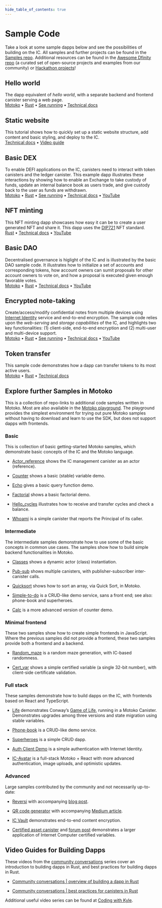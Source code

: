 ```yaml
--- 
hide_table_of_contents: true
---
```


# Sample Code

Take a look at some sample dapps below and see the possibilities of building on the IC. All samples and further projects can be found in the [Samples repo](https://github.com/dfinity/examples). Additional resources can be found in the [Awesome Dfinity repo](https://github.com/dfinity/awesome-dfinity) (a curated set of open-source projects and examples from our community) or [Hackathon projects](./hackathon-projects.md)!

## Hello world

The dapp equivalent of *hello world*, with a separate backend and frontend canister serving a web page.  
[Motoko](https://github.com/dfinity/examples/tree/master/motoko/hello) • [Rust](https://github.com/dfinity/examples/tree/master/rust/hello) • [See running](https://6lqbm-ryaaa-aaaai-qibsa-cai.ic0.app/) • [Technical docs](samples/hello)

## Static website

This tutorial shows how to quickly set up a static website structure, add content and basic styling, and deploy to the IC.  
[Technical docs](samples/host-a-website) • [Video guide](https://www.youtube.com/watch?v=JAQ1dkFvfPI)

## Basic DEX

To enable DEFI applications on the IC, canisters need to interact with token canisters and the ledger canister. This example dapp illustrates these interactions by showing how to enable an Exchange to take custody of funds, update an internal balance book as users trade, and give custody back to the user as funds are withdrawn.  
[Motoko](https://github.com/dfinity/examples/tree/master/motoko/defi) • [Rust](https://github.com/dfinity/examples/tree/master/rust/defi) • [See running](https://gzz56-daaaa-aaaal-qai2a-cai.ic0.app/) • [Technical docs](samples/dex) • [YouTube](https://youtu.be/fLbaOmH24Gs)

## NFT minting

This NFT minting dapp showcases how easy it can be to create a user generated NFT and share it. This dapp uses the [DIP721](https://github.com/Psychedelic/DIP721) NFT standard.  
[Rust](https://github.com/dfinity/examples/tree/master/rust/dip721-nft-container) • [Technical docs](samples/nft) • [YouTube](https://youtu.be/1po3udDADp4)

## Basic DAO

Decentralised governance is higlight of the IC and is illustrated by the basic DAO sample code. It illustrates how to initialize a set of accounts and corresponding tokens, how account owners can sumit proposals for other account owners to vote on, and how a proposal is executed given enough favorable votes.  
[Motoko](https://github.com/dfinity/examples/tree/master/motoko/basic_dao) • [Rust](https://github.com/dfinity/examples/tree/master/rust/basic_dao) • [Technical docs](samples/dao) • [YouTube](https://youtu.be/3IcYlieA-EE)

## Encrypted note-taking

Create/access/modify confidential notes from multiple devices using [Internet Identity](https://smartcontracts.org/docs/ic-identity-guide/what-is-ic-identity.html) service and end-to-end encryption. The sample code relies upon the *web-serving* and *storage capabilities* of the IC, and highlights two key functionalities: (1) client-side, end-to-end encryption and (2) multi-user and multi-device support.  
[Motoko](https://github.com/dfinity/examples/tree/master/motoko/encrypted-notes-dapp/src/encrypted_notes_motoko) • [Rust](https://github.com/dfinity/examples/tree/master/motoko/encrypted-notes-dapp/src/encrypted_notes_rust) • [See running](https://cvhrw-2yaaa-aaaaj-aaiqa-cai.ic0.app/) • [Technical docs](encrypted-notes) • [YouTube](https://youtu.be/DZQmtPSxvbs)

## Token transfer

This sample code demonstrates how a dapp can transfer tokens to its most active users.  
[Motoko](https://github.com/dfinity/examples/tree/master/motoko/ledger-transfer) • [Rust](https://github.com/dfinity/examples/tree/master/rust/tokens_transfer) • [Technical docs](./token-transfer)

## Explore further Samples in Motoko

This is a collection of repo-links to additional code samples written in Motoko. Most are also available in the [Motoko playground](https://m7sm4-2iaaa-aaaab-qabra-cai.raw.ic0.app/). The playground provides the simplest environment for trying out pure Motoko samples without having to download and learn to use the SDK, but does not support dapps with frontends.

### Basic

This is collection of basic getting-started Motoko samples, which demonstrate basic concepts of the IC and the Motoko language.

-   [Actor\_reference](https://github.com/dfinity/examples/tree/master/motoko/actor_reference) shows the IC management canister as an actor (reference).

-   [Counter](https://github.com/dfinity/examples/tree/master/motoko/counter) shows a basic (stable) variable demo.

-   [Echo](https://github.com/dfinity/examples/tree/master/motoko/echo) gives a basic query function demo.

-   [Factorial](https://github.com/dfinity/examples/tree/master/motoko/factorial) shows a basic factorial demo.

-   [Hello\_cycles](https://github.com/dfinity/examples/tree/master/motoko/hello_cycles) illustrates how to receive and transfer cycles and check a balance.

-   [Whoami](https://github.com/dfinity/examples/tree/master/motoko/whoami) is a simple canister that reports the Principal of its caller.

### Intermediate

The intermediate samples demonstrate how to use some of the basic concepts in common use cases. The samples show how to build simple backend functionalities in Motoko.

-   [Classes](https://github.com/dfinity/examples/tree/master/motoko/classes) shows a dynamic actor (class) instantiation.

-   [Pub-sub](https://github.com/dfinity/examples/tree/master/motoko/pub-sub) shows multiple canisters, with publisher-subscriber inter-canister calls.

-   [Quicksort](https://github.com/dfinity/examples/tree/master/motoko/quicksort) shows how to sort an array, via Quick Sort, in Motoko.

-   [Simple-to-do](https://github.com/dfinity/examples/tree/master/motoko/simple-to-do) is a CRUD-like demo service, sans a front end; see also: phone-book and superheroes.

-   [Calc](https://github.com/dfinity/examples/tree/master/motoko/calc) is a more advanced version of counter demo.

### Minimal frontend

These two samples show how to create simple frontends in JavaScript. Where the previous samples did not provide a frontend, these two samples provide both a frontend and a backend.

-   [Random\_maze](https://github.com/dfinity/examples/tree/master/motoko/random_maze) is a random maze generation, with IC-based randomness.

-   [Cert\_var](https://github.com/dfinity/examples/tree/master/motoko/cert-var) shows a simple certified variable (a single 32-bit number), with client-side certificate validation.

### Full stack

These samples demonstrate how to build dapps on the IC, with frontends based on React and TypeScript.

-   [Life](https://github.com/dfinity/examples/tree/master/motoko/life) demonstrates Conway’s [Game of Life](https://en.wikipedia.org/wiki/Conway%27s_Game_of_Life), running in a Motoko Canister. Demonstrates upgrades among three versions and state migration using stable variables.

-   [Phone-book](https://github.com/dfinity/examples/tree/master/motoko/phone-book) is a CRUD-like demo service.

-   [Superheroes](https://github.com/dfinity/examples/tree/master/motoko/superheroes) is a simple CRUD dapp.

-   [Auth Client Demo](https://github.com/krpeacock/auth-client-demo) is a simple authentication with Internet Identity.

-   [IC-Avatar](https://github.com/krpeacock/ic-avatar) is a full-stack Motoko + React with more advanced authentication, image uploads, and optimistic updates.

### Advanced

Large samples contributed by the community and not necessarily up-to-date:

-   [Reversi](https://github.com/ninegua/reversi) with accompanying [blog post](https://ninegua.github.io/reversi).

-   [QR code generator](https://github.com/enzoh/motoko-qr) with accompanying [Medium article](https://medium.com/@ehaussecker/my-first-microservice-on-dfinity-3ac5c142865b).

-   [IC Vault](https://github.com/timohanke/icvault) demonstrates end-to-end content encryption.

-   [Certified asset canister](https://github.com/nomeata/motoko-certified-http) and [forum post](https://forum.dfinity.org/t/certified-assets-from-motoko-poc-tutorial/7263) demonstrates a larger application of Internet Computer certified variables.

## Video Guides for Building Dapps

These videos from the [community conversations](https://www.youtube.com/playlist?list=PLuhDt1vhGcrez-f3I0_hvbwGZHZzkZ7Ng) series cover an introduction to building dapps in Rust, and best practices for building dapps in Rust.

-   [Community conversations | overview of building a dapp in Rust](https://www.youtube.com/watch?v=6wyIhzsFbKw)

-   [Community conversations | best practices for canisters in Rust](https://www.youtube.com/watch?v=36L33S_DYHY&ab_channel=DFINITY)

Additional useful video series can be found at [Coding with Kyle](https://www.youtube.com/watch?v=M2XnywvwxFM&list=PLuhDt1vhGcrfQGLWqhUo9-DFD5JaHqCh1).
